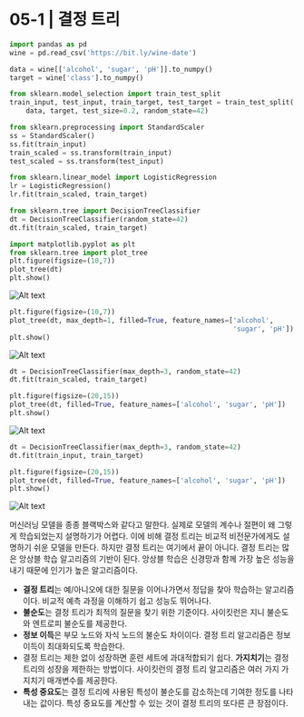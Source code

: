 # 05-1 | 결정 트리

```python
import pandas as pd
wine = pd.read_csv('https://bit.ly/wine-date')

data = wine[['alcohol', 'sugar', 'pH']].to_numpy()
target = wine['class'].to_numpy()

from sklearn.model_selection import train_test_split
train_input, test_input, train_target, test_target = train_test_split(
    data, target, test_size=0.2, random_state=42)

from sklearn.preprocessing import StandardScaler
ss = StandardScaler()
ss.fit(train_input)
train_scaled = ss.transform(train_input)
test_scaled = ss.transform(test_input)

from sklearn.linear_model import LogisticRegression
lr = LogisticRegression()
lr.fit(train_scaled, train_target)

from sklearn.tree import DecisionTreeClassifier
dt = DecisionTreeClassifier(random_state=42)
dt.fit(train_scaled, train_target)

import matplotlib.pyplot as plt
from sklearn.tree import plot_tree
plt.figure(figsize=(10,7))
plot_tree(dt)
plt.show()
```


![Alt text](https://github.com/hastar2027/AIJuly/blob/main/05-1_1.png)

```python
plt.figure(figsize=(10,7))
plot_tree(dt, max_depth=1, filled=True, feature_names=['alcohol', 
                                                       'sugar', 'pH'])
plt.show()
```


![Alt text](https://github.com/hastar2027/AIJuly/blob/main/05-1_2.png)

```python
dt = DecisionTreeClassifier(max_depth=3, random_state=42)
dt.fit(train_scaled, train_target)

plt.figure(figsize=(20,15))
plot_tree(dt, filled=True, feature_names=['alcohol', 'sugar', 'pH'])
plt.show()
```


![Alt text](https://github.com/hastar2027/AIJuly/blob/main/05-1_3.png)

```python
dt = DecisionTreeClassifier(max_depth=3, random_state=42)
dt.fit(train_input, train_target)

plt.figure(figsize=(20,15))
plot_tree(dt, filled=True, feature_names=['alcohol', 'sugar', 'pH'])
plt.show()
```


![Alt text](https://github.com/hastar2027/AIJuly/blob/main/05-1_4.png)

머신러닝 모델을 종종 블랙박스와 같다고 말한다. 실제로 모델의 계수나 절편이 왜 그렇게 학습되었는지 설명하기가 어렵다. 이에 비해 결정 트리는 비교적 비전문가에게도 설명하기 쉬운 모델을 만든다. 하지만 결정 트리는 여기에서 끝이 아니다. 결정 트리는 많은 앙상블 학습 알고리즘의 기반이 된다. 앙상블 학습은 신경망과 함께 가장 높은 성능을 내기 때문에 인기가 높은 알고리즘이다.

- **결정 트리**는 예/아니오에 대한 질문을 이어나가면서 정답을 찾아 학습하는 알고리즘이다. 비교적 예측 과정을 이해하기 쉽고 성능도 뛰어나다.
- **불순도**는 결정 트리가 최적의 질문을 찾기 위한 기준이다. 사이킷런은 지니 불순도와 엔트로피 불순도를 제공한다.
- **정보 이득**은 부모 노드와 자식 노드의 불순도 차이이다. 결정 트리 알고리즘은 정보 이득이 최대화되도록 학습한다.
- 결정 트리는 제한 없이 성장하면 훈련 세트에 과대적합되기 쉽다. **가지치기**는 결정 트리의 성장을 제한하는 방법이다. 사이킷런의 결정 트리 알고리즘은 여러 가지 가지치기 매개변수를 제공한다.
- **특성 중요도**는 결정 트리에 사용된 특성이 불순도를 감소하는데 기여한 정도를 나타내는 값이다. 특성 중요도를 계산할 수 있는 것이 결정 트리의 또다른 큰 장점이다.
